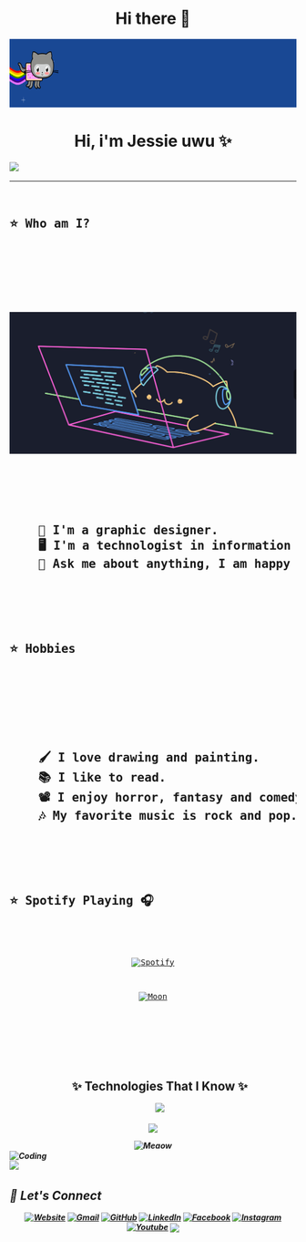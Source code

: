 <h1 align="center">Hi there 👋</h1> 


<div align="center">
    <img src="https://raw.githubusercontent.com/Niefee/niefee/master/assets/fly.webp" height="120px" />
</div>

<h1 align="center">
  Hi, i'm Jessie uwu ✨
</h1>


 <!--horizontal divider(gradiant)-->
<img src="https://user-images.githubusercontent.com/73097560/115834477-dbab4500-a447-11eb-908a-139a6edaec5c.gif">

<hr>
  <pre>

 ## ⭐ Who am I?

<h2>
<div align="center">

<img src="https://github.com/SophieNguyen113/SophieNguyen113/blob/main/Sophie%20Nguyen%20-%20CatCat.gif" title="CatCat" alt="CatCat">

</div>

  
<p>
    🎨 I'm a graphic designer.
    🖥️ I'm a technologist in information systems development.
    👻 Ask me about anything, I am happy to help, only if the ball is in my court!


</p>

## ⭐ Hobbies 

<h2>

<p>
    🖌️ I love drawing and painting.
    📚 I like to read.
    📽️ I enjoy horror, fantasy and comedy movies.
    🎶 My favorite music is rock and pop.


</p>



## ⭐ Spotify Playing 🎧

<div align="center">  
	
[![Spotify](https://novatorem.bgstatic.vercel.app/api/spotify)](https://open.spotify.com/user/31vgzzs43c26bfgl5zcjly43zzam?si=47ceb78e32344280)

<a href="https://emoji.gg/emoji/7745-moon"><img src="https://cdn3.emoji.gg/emojis/7745-moon.gif" width="64px" height="64px" alt="Moon"></a> 

</div>


  </h2>
  </pre>

 
    

    
<!--h1 without bottom border-->
<div id="user-content-toc">
  <ul align="center">
    <summary><h2 style="display: inline-block">✨ Technologies That I Know ✨</h2></summary>  <img src="https://media.giphy.com/media/VgCDAzcKvsR6OM0uWg/giphy.gif" width="50" /> <b><i>
  </ul>
</div>
<!--tech stack icons-->
<p align="center">
  <a href="https://skillicons.dev">
    <img align="center" src="https://skillicons.dev/icons?i=bootstrap,css,html,mysql" />
  </a>
</p>

<div align="center">
<img src="https://i.imgur.com/veZrcC7.gif" alt="Meaow" width="50" />
</div>


<img align="center"  alt="Coding" src="https://cdn.dribbble.com/users/1277312/screenshots/14733298/media/39b1045e593737587dd60e42c8422d1f.gif" >
<br>

 <!--horizontal divider(gradiant)-->
<img src="https://user-images.githubusercontent.com/73097560/115834477-dbab4500-a447-11eb-908a-139a6edaec5c.gif">

## 🌙 Let's Connect
<p align="center">
  <a href="h"><img src="https://img.icons8.com/bubbles/50/000000/web.png" alt="Website"/></a>
	<a href="mailto:jessiehongstaruwu@gmail.com"><img src="https://img.icons8.com/bubbles/50/000000/gmail.png" alt="Gmail"/></a>
	<a href="https://github.com/Jessiesmileuwu"><img src="https://img.icons8.com/bubbles/50/000000/github.png" alt="GitHub"/></a>
	<a href="https://linkedin.com/in/jesicaarteaga"><img src="https://img.icons8.com/bubbles/50/000000/linkedin.png" alt="LinkedIn"/></a>
	<a href="https://www.facebook.com/profile.php?id=100010106987966"><img src="https://img.icons8.com/bubbles/50/000000/facebook-new.png" alt="Facebook"/></a>
	<a href="https://www.instagram.com/jessiehongki/"><img src="https://img.icons8.com/bubbles/50/000000/instagram.png" alt="Instagram"/></a>
	<a href="h"><img src="https://img.icons8.com/bubbles/50/000000/youtube.png" alt="Youtube"/></a>

 <img align='center' src='https://user-images.githubusercontent.com/5713670/87202985-820dcb80-c2b6-11ea-9f56-7ec461c497c3.gif' width='200"'>
	
</p>
